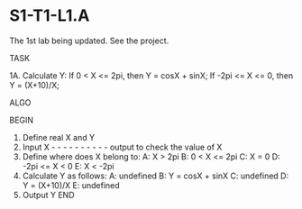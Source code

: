 # S1-T1-L1.A
The 1st lab being updated. See the project.

TASK

1A. Calculate Y:
If 0 < X <= 2pi, then Y = cosX + sinX;
If -2pi <= X <= 0, then Y = (X+10)/X;

ALGO

BEGIN
1. Define real X and Y
2. Input X - - - - - - - - - - output to check the value of X
3. Define where does X belong to:
 A: X > 2pi
 B: 0 < X <= 2pi
 C: X = 0
 D: -2pi <= X < 0
 E: X < -2pi
4. Calculate Y as follows:
 A: undefined
 B: Y = cosX + sinX
 C: undefined
 D: Y = (X+10)/X
 E: undefined
5. Output Y
END
